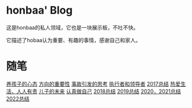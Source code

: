 # honbaa' Blog

这是honbaa的私人领域，它也是一块展示板，不吐不快。

它描述了hobaa认为重要、有趣的事情，感谢自己和家人。


# 随笔

[养孩子的心态](./essay/养孩子的心态.md)
[方向的重要性](./essay/方向的重要性.md)
[事故引发的思考](./essay/事故引发的思考.md)
[执行者和领导者](./essay/执行者和领导者.md)
[2017总结](./essay/2017总结.md)
[热爱生活，人人有责](./essay/热爱生活，人人有责.md)
[儿子的未来](./essay/儿子的未来.md)
[认真做自己](./essay/认真做自己.md)
[2018总结](./essay/2018总结.md)
[2019总结](./essay/2019总结.md)
[2020，2021总结](./essay/2020，2021总结.md)
[2022总结](./essay/2022总结.md)



